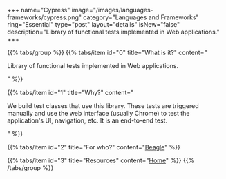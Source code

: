 +++
name="Cypress"
image="/images/languages-frameworks/cypress.png"
category="Languages and Frameworks"
ring="Essential"
type="post"
layout="details"
isNew="false"
description="Library of functional tests implemented in Web applications."
+++

{{% tabs/group %}}
  {{% tabs/item id="0" title="What is it?" content="<p>Library of functional tests implemented in Web applications.</p>" %}}

  {{% tabs/item id="1" title="Why?" content="<p>We build test classes that use this library. These tests are triggered manually and use the web interface (usually Chrome) to test the application's UI, navigation, etc. It is an end-to-end test.</p>" %}}

  {{% tabs/item id="2" title="For who?" content="<a href='https://usebeagle.io/' target='_blank'>Beagle</a>" %}}

  {{% tabs/item id="3" title="Resources" content="<a href='https://www.cypress.io/' target='_blank'>Home</a>" %}}
{{% /tabs/group %}}
